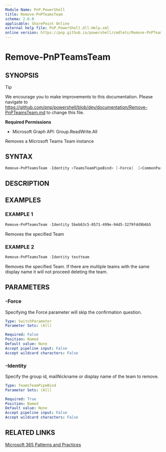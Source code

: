 ```yaml
---
Module Name: PnP.PowerShell
title: Remove-PnPTeamsTeam
schema: 2.0.0
applicable: SharePoint Online
external help file: PnP.PowerShell.dll-Help.xml
online version: https://pnp.github.io/powershell/cmdlets/Remove-PnPTeamsTeam.html
---
```

 
# Remove-PnPTeamsTeam

## SYNOPSIS

> [!TIP]
> We encourage you to make improvements to this documentation. Please navigate to https://github.com/pnp/powershell/blob/dev/documentation/Remove-PnPTeamsTeam.md to change this file.


**Required Permissions**

  * Microsoft Graph API: Group.ReadWrite.All

Removes a Microsoft Teams Team instance

## SYNTAX

```powershell
Remove-PnPTeamsTeam -Identity <TeamsTeamPipeBind> [-Force]  [<CommonParameters>]
```

## DESCRIPTION

## EXAMPLES

### EXAMPLE 1
```powershell
Remove-PnPTeamsTeam -Identity 5beb63c5-0571-499e-94d5-3279fdd9b6b5
```

Removes the specified Team

### EXAMPLE 2
```powershell
Remove-PnPTeamsTeam -Identity testteam
```

Removes the specified Team. If there are multiple teams with the same display name it will not proceed deleting the team.

## PARAMETERS

### -Force
Specifying the Force parameter will skip the confirmation question.

```yaml
Type: SwitchParameter
Parameter Sets: (All)

Required: False
Position: Named
Default value: None
Accept pipeline input: False
Accept wildcard characters: False
```

### -Identity
Specify the group id, mailNickname or display name of the team to remove.

```yaml
Type: TeamsTeamPipeBind
Parameter Sets: (All)

Required: True
Position: Named
Default value: None
Accept pipeline input: False
Accept wildcard characters: False
```

## RELATED LINKS

[Microsoft 365 Patterns and Practices](https://aka.ms/m365pnp)

